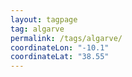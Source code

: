 ```yaml
---
layout: tagpage
tag: algarve
permalink: /tags/algarve/
coordinateLon: "-10.1"
coordinateLat: "38.55"
---
```


